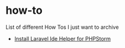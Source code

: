 # how-to
List of different How Tos I just want to archive


* [Install Laravel Ide Helper for PHPStorm](https://github.com/flaith-nycd/how-to/blob/master/InstallLaravelIdeHelper.md)
